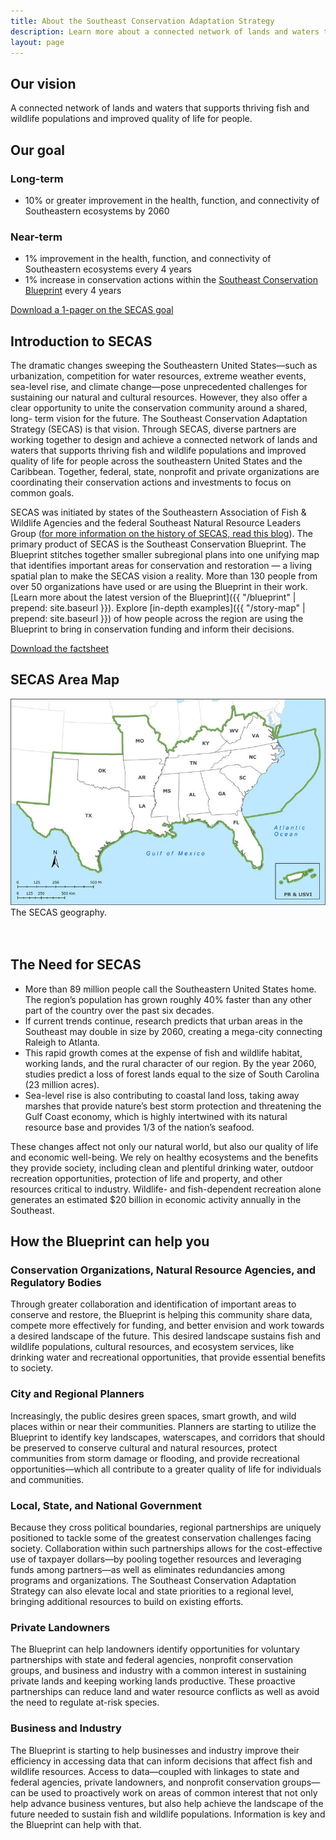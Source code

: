 ```yaml
---
title: About the Southeast Conservation Adaptation Strategy
description: Learn more about a connected network of lands and waters that supports thriving fish and wildlife populations and improved quality of life for people.
layout: page
---
```


## Our vision

A connected network of lands and waters that supports thriving fish and wildlife populations and improved quality of life for people.

## Our goal

### Long-term

- 10% or greater improvement in the health, function, and connectivity of Southeastern ecosystems by 2060

### Near-term

- 1% improvement in the health, function, and connectivity of Southeastern ecosystems every 4 years
- 1% increase in conservation actions within the [Southeast Conservation Blueprint](/blueprint) every 4 years

<div class="call-to-action"><a href="../pdf/secas-one-pager.pdf" target="_blank" title="Download the one-pager" download="secas-one-pager.pdf">Download a 1-pager on the SECAS goal</a></div>

## Introduction to SECAS

The dramatic changes sweeping the Southeastern United States—such as urbanization, competition for water resources, extreme weather events, sea-level rise, and climate change—pose unprecedented challenges for sustaining our natural and cultural resources. However, they also offer a clear opportunity to unite the conservation community around a shared, long- term vision for the future. The Southeast Conservation Adaptation Strategy (SECAS) is that vision. Through SECAS, diverse partners are working together to design and achieve a connected network of lands and waters that supports thriving fish and wildlife populations and improved quality of life for people across the southeastern United States and the Caribbean. Together, federal, state, nonprofit and private organizations are coordinating their conservation actions and investments to focus on common goals.

SECAS was initiated by states of the Southeastern Association of Fish & Wildlife Agencies and the federal Southeast Natural Resource Leaders Group (<a href="http://secassoutheast.org/2019/07/22/a-brief-history-of-SECAS.html">for more information on the history of SECAS, read this blog</a>). The primary product of SECAS is the Southeast Conservation Blueprint. The Blueprint stitches together smaller subregional plans into one unifying map that identifies important areas for conservation and restoration &mdash; a living spatial plan to make the SECAS vision a reality. More than 130 people from over 50 organizations have used or are using the Blueprint in their work. [Learn more about the latest version of the Blueprint]({{ "/blueprint" | prepend: site.baseurl }}). Explore [in-depth examples]({{ "/story-map" | prepend: site.baseurl }}) of how people across the region are using the Blueprint to bring in conservation funding and inform their decisions.

<div class="call-to-action"><a href="../pdf/secas-factsheet.pdf" target="_blank" title="Download the Factsheet" download="secas-factsheet.pdf">Download the factsheet</a></div>

## SECAS Area Map

![Southeast Conservation Adaptation Strategy geography](./images/secas-geography-no-border.jpg)
The SECAS geography.  
<br><br>

## The Need for SECAS

- More than 89 million people call the Southeastern United States home. The region’s population has grown roughly 40% faster than any other part of the country over the past six decades.
- If current trends continue, research predicts that urban areas in the Southeast may double in size by 2060, creating a mega-city connecting Raleigh to Atlanta.
- This rapid growth comes at the expense of fish and wildlife habitat, working lands, and the rural character of our region. By the year 2060, studies predict a loss of forest lands equal to the size of South Carolina (23 million acres).
- Sea-level rise is also contributing to coastal land loss, taking away marshes that provide nature’s best storm protection and threatening the Gulf Coast economy, which is highly intertwined with its natural resource base and provides 1/3 of the nation’s seafood.

These changes affect not only our natural world, but also our quality of life and economic well-being. We rely on healthy ecosystems and the benefits they provide society, including clean and plentiful drinking water, outdoor recreation opportunities, protection of life and property, and other resources critical to industry. Wildlife- and fish-dependent recreation alone generates an estimated \$20 billion in economic activity annually in the Southeast.

## How the Blueprint can help you

<!-- SECAS is helping to better coordinate planning, management, and conservation actions throughout the Southeast. Photo by Brian Smith. -->

### Conservation Organizations, Natural Resource Agencies, and Regulatory Bodies

Through greater collaboration and identification of important areas to conserve and restore, the Blueprint is helping this community share data, compete more effectively for funding, and better envision and work towards a desired landscape of the future. This desired landscape sustains fish and wildlife populations, cultural resources, and ecosystem services, like drinking water and recreational opportunities, that provide essential benefits to society.

### City and Regional Planners

Increasingly, the public desires green spaces, smart growth, and wild places within or near their communities. Planners are starting to utilize the Blueprint to identify key landscapes, waterscapes, and corridors that should be preserved to conserve cultural and natural resources, protect communities from storm damage or flooding, and provide recreational opportunities—which all contribute to a greater quality of life for individuals and communities.

### Local, State, and National Government

Because they cross political boundaries, regional partnerships are uniquely positioned to tackle some of the greatest conservation challenges facing society. Collaboration within such partnerships allows for the cost-effective use of taxpayer dollars—by pooling together resources and leveraging funds among partners—as well as eliminates redundancies among programs and organizations. The Southeast Conservation Adaptation Strategy can also elevate local and state priorities to a regional level, bringing additional resources to build on existing efforts.

### Private Landowners

The Blueprint can help landowners identify opportunities for voluntary partnerships with state and federal agencies, nonprofit conservation groups, and business and industry with a common interest in sustaining private lands and keeping working lands productive. These proactive partnerships can reduce land and water resource conflicts as well as avoid the need to regulate at-risk species.

### Business and Industry

The Blueprint is starting to help businesses and industry improve their efficiency in accessing data that can inform decisions that affect fish and wildlife resources. Access to data—coupled with linkages to state and federal agencies, private landowners, and nonprofit conservation groups—can be used to proactively work on areas of common interest that not only help advance business ventures, but also help achieve the landscape of the future needed to sustain fish and wildlife populations. Information is key and the Blueprint can help with that.
